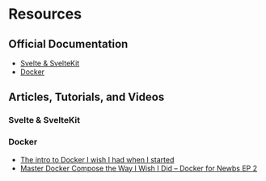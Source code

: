 # Resources

## Official Documentation

* [Svelte & SvelteKit](https://svelte.dev/docs)
* [Docker](https://docs.docker.com/)

## Articles, Tutorials, and Videos

### Svelte & SvelteKit

### Docker

* [The intro to Docker I wish I had when I started](https://www.youtube.com/watch?v=Ud7Npgi6x8E)
* [Master Docker Compose the Way I Wish I Did – Docker for Newbs EP 2](https://www.youtube.com/watch?v=HGKfE-cn9y4&t=0s)
